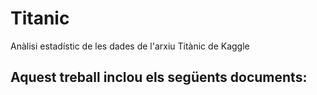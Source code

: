 # Titanic
Anàlisi estadístic de les dades de l'arxiu Titànic de Kaggle

Aquest treball inclou els següents documents:
- 
